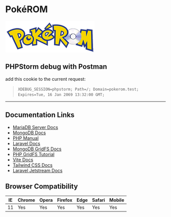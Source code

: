 # Pok&eacute;ROM

![pokerom-logo](./private/pokerom_logo.png "Pok&eacute;ROM")

[comment]: <> (https://github.com/bag33188/new-pokerom)

## PHPStorm debug with Postman

add this cookie to the current request:
> `XDEBUG_SESSION=phpstorm; Path=/; Domain=pokerom.test; Expires=Tue, 16 Jan 2069 13:32:00 GMT;`

________

## Documentation Links

* [MariaDB Server Docs][]
* [MongoDB Docs][]
* [PHP Manual][]
* [Laravel Docs][]
* [MongoDB GridFS Docs][]
* [PHP GridFS Tutorial][]
* [Vite Docs][]
* [Tailwind CSS Docs][]
* [Laravel Jetstream Docs][]

[MariaDB Server Docs]: https://mariadb.com/kb/en/documentation/ "v10.9.3"
[MongoDB Docs]: https://www.mongodb.com/docs/manual/ "v6.0"
[PHP Manual]: https://www.php.net/manual/en/ "v8.1.6"
[Laravel Docs]: https://laravel.com/docs/9.x/ "v9.x"
[MongoDB GridFS Docs]: https://www.mongodb.com/docs/manual/core/gridfs/ "v6.0"
[PHP GridFS Tutorial]: https://www.mongodb.com/docs/php-library/v1.13/tutorial/gridfs/ "v1.13"
[Vite Docs]: https://vitejs.dev/guide "v3.1.3"
[Tailwind CSS Docs]: https://tailwindcss.com/docs "v3.1.8"
[Laravel Jetstream Docs]: https://jetstream.laravel.com/2.x/introduction.html "v2.12.3"

[//]: # "## Database Links:"
[//]: # ([mongodb php driver page]: https://www.php.net/manual/en/mongodb.installation.pecl.php)
[//]: # ([mongodb pecl extension]: https://pecl.php.net/package/mongodb "v1.13.0 - ts-x64, windows")
[//]: # ([php mongodb vendor manual]: https://www.php.net/manual/en/set.mongodb.php)
[//]: # ([php mongodb driver tutorial]: https://www.php.net/manual/en/mongodb.tutorial.library.php)
[//]: # ([mongodb php driver docs]: https://www.mongodb.com/docs/drivers/php/)

Browser Compatibility
---------------------
| IE  | Chrome | Opera | Firefox | Edge | Safari | Mobile |
|-----|--------|-------|---------|------|--------|--------|
| 11  | Yes    | Yes   | Yes     | Yes  | Yes    | Yes    |

[comment]: <> "`db.rom.chunks.countDocuments() == 88628`"
